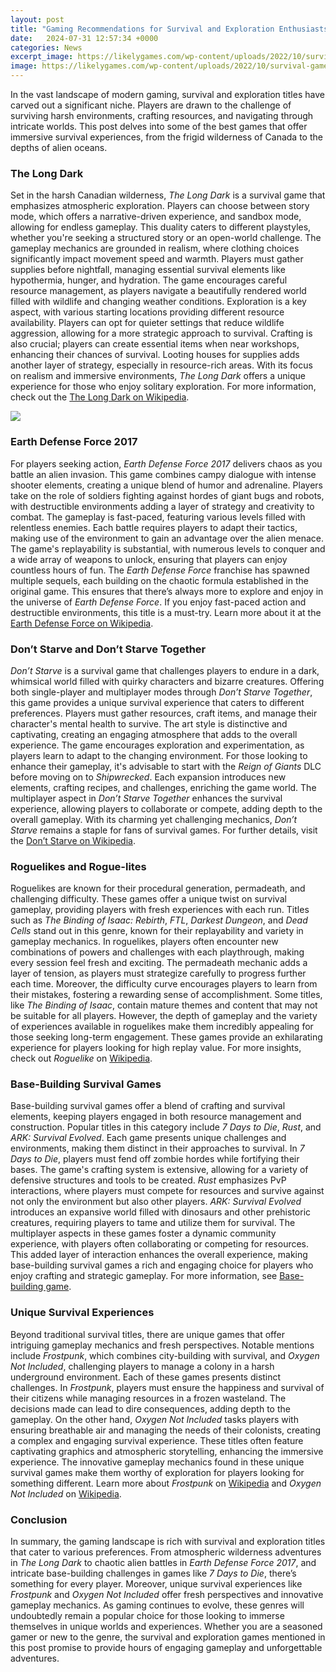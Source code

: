 ```yaml
---
layout: post
title: "Gaming Recommendations for Survival and Exploration Enthusiasts"
date:   2024-07-31 12:57:34 +0000
categories: News
excerpt_image: https://likelygames.com/wp-content/uploads/2022/10/survival-games-steam-game-recommendations-likely-games.jpg
image: https://likelygames.com/wp-content/uploads/2022/10/survival-games-steam-game-recommendations-likely-games.jpg
---
```


In the vast landscape of modern gaming, survival and exploration titles have carved out a significant niche. Players are drawn to the challenge of surviving harsh environments, crafting resources, and navigating through intricate worlds. This post delves into some of the best games that offer immersive survival experiences, from the frigid wilderness of Canada to the depths of alien oceans.
### The Long Dark
Set in the harsh Canadian wilderness, *The Long Dark* is a survival game that emphasizes atmospheric exploration. Players can choose between story mode, which offers a narrative-driven experience, and sandbox mode, allowing for endless gameplay. This duality caters to different playstyles, whether you're seeking a structured story or an open-world challenge.
The gameplay mechanics are grounded in realism, where clothing choices significantly impact movement speed and warmth. Players must gather supplies before nightfall, managing essential survival elements like hypothermia, hunger, and hydration. The game encourages careful resource management, as players navigate a beautifully rendered world filled with wildlife and changing weather conditions.
Exploration is a key aspect, with various starting locations providing different resource availability. Players can opt for quieter settings that reduce wildlife aggression, allowing for a more strategic approach to survival. Crafting is also crucial; players can create essential items when near workshops, enhancing their chances of survival. Looting houses for supplies adds another layer of strategy, especially in resource-rich areas.
With its focus on realism and immersive environments, *The Long Dark* offers a unique experience for those who enjoy solitary exploration. For more information, check out the [The Long Dark on Wikipedia](https://fr.edu.vn/en/The_Long_Dark).

![](https://likelygames.com/wp-content/uploads/2022/10/survival-games-steam-game-recommendations-likely-games.jpg)
### Earth Defense Force 2017
For players seeking action, *Earth Defense Force 2017* delivers chaos as you battle an alien invasion. This game combines campy dialogue with intense shooter elements, creating a unique blend of humor and adrenaline. Players take on the role of soldiers fighting against hordes of giant bugs and robots, with destructible environments adding a layer of strategy and creativity to combat.
The gameplay is fast-paced, featuring various levels filled with relentless enemies. Each battle requires players to adapt their tactics, making use of the environment to gain an advantage over the alien menace. The game's replayability is substantial, with numerous levels to conquer and a wide array of weapons to unlock, ensuring that players can enjoy countless hours of fun.
The *Earth Defense Force* franchise has spawned multiple sequels, each building on the chaotic formula established in the original game. This ensures that there’s always more to explore and enjoy in the universe of *Earth Defense Force*. If you enjoy fast-paced action and destructible environments, this title is a must-try. Learn more about it at the [Earth Defense Force on Wikipedia](https://fr.edu.vn/en/Earth_Defense_Force).
### Don’t Starve and Don’t Starve Together
*Don’t Starve* is a survival game that challenges players to endure in a dark, whimsical world filled with quirky characters and bizarre creatures. Offering both single-player and multiplayer modes through *Don’t Starve Together*, this game provides a unique survival experience that caters to different preferences.
Players must gather resources, craft items, and manage their character's mental health to survive. The art style is distinctive and captivating, creating an engaging atmosphere that adds to the overall experience. The game encourages exploration and experimentation, as players learn to adapt to the changing environment.
For those looking to enhance their gameplay, it's advisable to start with the *Reign of Giants* DLC before moving on to *Shipwrecked*. Each expansion introduces new elements, crafting recipes, and challenges, enriching the game world. The multiplayer aspect in *Don’t Starve Together* enhances the survival experience, allowing players to collaborate or compete, adding depth to the overall gameplay.
With its charming yet challenging mechanics, *Don’t Starve* remains a staple for fans of survival games. For further details, visit the [Don’t Starve on Wikipedia](https://fr.edu.vn/en/Don%27t_Starve).
### Roguelikes and Rogue-lites
Roguelikes are known for their procedural generation, permadeath, and challenging difficulty. These games offer a unique twist on survival gameplay, providing players with fresh experiences with each run. Titles such as *The Binding of Isaac: Rebirth*, *FTL*, *Darkest Dungeon*, and *Dead Cells* stand out in this genre, known for their replayability and variety in gameplay mechanics.
In roguelikes, players often encounter new combinations of powers and challenges with each playthrough, making every session feel fresh and exciting. The permadeath mechanic adds a layer of tension, as players must strategize carefully to progress further each time. Moreover, the difficulty curve encourages players to learn from their mistakes, fostering a rewarding sense of accomplishment.
Some titles, like *The Binding of Isaac*, contain mature themes and content that may not be suitable for all players. However, the depth of gameplay and the variety of experiences available in roguelikes make them incredibly appealing for those seeking long-term engagement. These games provide an exhilarating experience for players looking for high replay value. For more insights, check out *Roguelike* on [Wikipedia](https://fr.edu.vn/en/Roguelike).
### Base-Building Survival Games
Base-building survival games offer a blend of crafting and survival elements, keeping players engaged in both resource management and construction. Popular titles in this category include *7 Days to Die*, *Rust*, and *ARK: Survival Evolved*. Each game presents unique challenges and environments, making them distinct in their approaches to survival.
In *7 Days to Die*, players must fend off zombie hordes while fortifying their bases. The game's crafting system is extensive, allowing for a variety of defensive structures and tools to be created. *Rust* emphasizes PvP interactions, where players must compete for resources and survive against not only the environment but also other players. *ARK: Survival Evolved* introduces an expansive world filled with dinosaurs and other prehistoric creatures, requiring players to tame and utilize them for survival.
The multiplayer aspects in these games foster a dynamic community experience, with players often collaborating or competing for resources. This added layer of interaction enhances the overall experience, making base-building survival games a rich and engaging choice for players who enjoy crafting and strategic gameplay. For more information, see [Base-building game](https://fr.edu.vn/en/Base-building_game).
### Unique Survival Experiences
Beyond traditional survival titles, there are unique games that offer intriguing gameplay mechanics and fresh perspectives. Notable mentions include *Frostpunk*, which combines city-building with survival, and *Oxygen Not Included*, challenging players to manage a colony in a harsh underground environment.
Each of these games presents distinct challenges. In *Frostpunk*, players must ensure the happiness and survival of their citizens while managing resources in a frozen wasteland. The decisions made can lead to dire consequences, adding depth to the gameplay. On the other hand, *Oxygen Not Included* tasks players with ensuring breathable air and managing the needs of their colonists, creating a complex and engaging survival experience.
These titles often feature captivating graphics and atmospheric storytelling, enhancing the immersive experience. The innovative gameplay mechanics found in these unique survival games make them worthy of exploration for players looking for something different. Learn more about *Frostpunk* on [Wikipedia](https://fr.edu.vn/en/Frostpunk) and *Oxygen Not Included* on [Wikipedia](https://fr.edu.vn/en/Oxygen_Not_Included).
### Conclusion
In summary, the gaming landscape is rich with survival and exploration titles that cater to various preferences. From atmospheric wilderness adventures in *The Long Dark* to chaotic alien battles in *Earth Defense Force 2017*, and intricate base-building challenges in games like *7 Days to Die*, there’s something for every player. Moreover, unique survival experiences like *Frostpunk* and *Oxygen Not Included* offer fresh perspectives and innovative gameplay mechanics.
As gaming continues to evolve, these genres will undoubtedly remain a popular choice for those looking to immerse themselves in unique worlds and experiences. Whether you are a seasoned gamer or new to the genre, the survival and exploration games mentioned in this post promise to provide hours of engaging gameplay and unforgettable adventures.